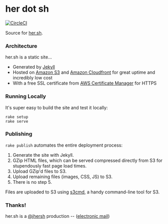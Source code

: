 # her dot sh

[![CircleCI](https://dl.circleci.com/status-badge/img/gh/jhersh/her.sh/tree/master.svg?style=svg)](https://dl.circleci.com/status-badge/redirect/gh/jhersh/her.sh/tree/master)

Source for [her.sh](https://her.sh).

### Architecture

her.sh is a static site...

- Generated by [Jekyll](http://jekyllrb.com/)
- Hosted on [Amazon S3](https://aws.amazon.com/s3/) and [Amazon Cloudfront](https://aws.amazon.com/cloudfront/) for great uptime and incredibly low cost
- With a free SSL certificate from [AWS Certificate Manager](https://aws.amazon.com/certificate-manager/) for HTTPS


### Running Locally

It's super easy to build the site and test it locally:

```
rake setup
rake serve
```

### Publishing

`rake publish` automates the entire deployment process:

1. Generate the site with Jekyll.
2. GZip HTML files, which can be served compressed directly from S3 for stupendously fast page load times.
3. Upload GZip'd files to S3.
4. Upload remaining files (images, CSS, JS) to S3.
5. There is no step 5.

Files are uploaded to S3 using [s3cmd](http://s3tools.org/s3cmd), a handy command-line tool for S3.

### Thanks!

her.sh is a [@jhersh](https://github.com/jhersh) production -- ([electronic mail](mailto:jon@her.sh))
